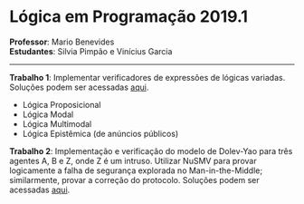 # Lógica em Programação 2019.1

**Professor**: Mario Benevides  
**Estudantes**: Silvia Pimpão e Vinícius Garcia

---

**Trabalho 1**:
Implementar verificadores de expressões de lógicas variadas. Soluções podem ser acessadas [aqui](https://vgarciasc.github.io/logic-programming).
- Lógica Proposicional
- Lógica Modal
- Lógica Multimodal
- Lógica Epistêmica (de anúncios públicos)

**Trabalho 2**:
Implementação e verificação do modelo de Dolev-Yao para três agentes A, B e Z, onde Z é um intruso. Utilizar NuSMV para provar logicamente a falha de segurança explorada no Man-in-the-Middle; similarmente, provar a correção do protocolo. Soluções podem ser acessadas [aqui](./trab-2/).
